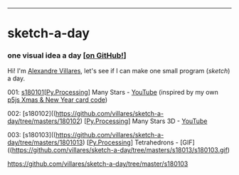 ----
# sketch-a-day
### one visual idea a day [[on GitHub!](https://github.com/villares/sketch-a-day)]

Hi! I'm [Alexandre Villares](https://abav.lugaralgum.com), let's see if I can make one small program (*sketch*) a day.

001: [s180101](https://github.com/villares/sketch-a-day/tree/masters/180101)[[Py.Processing](https://villares.github.io/como-instalar-o-processing-modo-python/index-EN)] Many Stars - [YouTube](https://www.youtube.com/watch?v=QmsthW60iBY) (inspired by my own [p5js Xmas & New Year card code](https://github.com/villares/p5js-play/tree/master/newYearStars))

002: [s180102]((https://github.com/villares/sketch-a-day/tree/masters/180102) [[Py.Processing](https://villares.github.io/como-instalar-o-processing-modo-python/index-EN)] Many Stars 3D - [YouTube](https://www.youtube.com/watch?v=QmsthW60iBY)

003: [s180103]((https://github.com/villares/sketch-a-day/tree/masters/1801013) [[Py.Processing](https://villares.github.io/como-instalar-o-processing-modo-python/index-EN)] Tetrahedrons - [GIF]((https://github.com/villares/sketch-a-day/tree/masters/s18013/s180103.gif)

https://github.com/villares/sketch-a-day/tree/master/s180103

